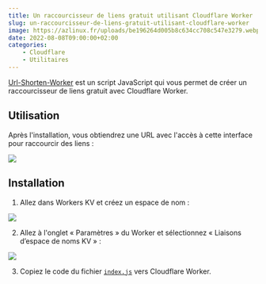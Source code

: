 ```yaml
---
title: Un raccourcisseur de liens gratuit utilisant Cloudflare Worker
slug: un-raccourcisseur-de-liens-gratuit-utilisant-cloudflare-worker
image: https://azlinux.fr/uploads/be196264d005b8c634cc708c547e3279.webp
date: 2022-08-08T09:00:00+02:00
categories:
    - Cloudflare
    - Utilitaires
---
```


[Url-Shorten-Worker](https://github.com/xyTom/Url-Shorten-Worker) est un script JavaScript qui vous permet de créer un raccourcisseur de liens gratuit avec Cloudflare Worker.

## Utilisation

Après l'installation, vous obtiendrez une URL avec l'accès à cette interface pour raccourcir des liens :

![](https://azlinux.fr/uploads/d4342d65639831aa3d5e4aa6a24bce59.webp)

## Installation

1. Allez dans Workers KV et créez un espace de nom :

![](https://azlinux.fr/uploads/472ce7312c6931788b10bc65deb97cd2.webp)

2. Allez à l'onglet « Paramètres » du Worker et sélectionnez « Liaisons d’espace de noms KV » :

![](https://azlinux.fr/uploads/2c731470ffc54091718d2063a8d66b4b.webp)

3. Copiez le code du fichier [`index.js`](https://github.com/xyTom/Url-Shorten-Worker/raw/main/index.js) vers Cloudflare Worker.
